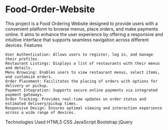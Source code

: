 # Food-Order-Website
This project is a Food Ordering Website designed to provide users with a convenient platform to browse menus, place orders, and make payments online.
It aims to enhance the user experience by offering a responsive and intuitive interface that supports seamless navigation across different devices.
Features

    User Authentication: Allows users to register, log in, and manage their profiles.
    Restaurant Listings: Displays a list of restaurants with their menus and details.
    Menu Browsing: Enables users to view restaurant menus, select items, and customize orders.
    Order Placement: Facilitates the placing of orders with options for delivery or pickup.
    Payment Integration: Supports secure online payments via integrated payment gateways.
    Order Tracking: Provides real-time updates on order status and estimated delivery/pickup times.
    Responsive Design: Ensures optimal viewing and interaction experience across a wide range of devices.

Technologies Used
 HTML5 
 CSS 
 JavaScript 
 Bootstrap
 jQuery

